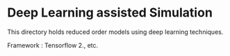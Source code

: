 # Deep Learning assisted Simulation
This directory holds reduced order models using deep learning techniques.

Framework : Tensorflow 2., etc.
